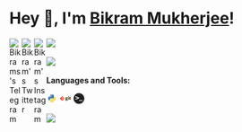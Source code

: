 # Hey 👋, I'm [Bikram Mukherjee](https://Bikram557.me)!

<a href="https://t.me/Bikram_M">
<img align="left" alt="Bikrams's Telegram" width="22px" src="https://cdn.jsdelivr.net/npm/simple-icons@v3/icons/telegram.svg" />
</a>
<a href="https://twitter.com/Bikram778">
<img align="left" alt="Bikram's Twitter" width="22px" src="https://cdn.jsdelivr.net/npm/simple-icons@v3/icons/twitter.svg" />
</a>
<a href="https://www.instagram.com/Bikram_M">
<img align="left" alt="Bikram's Instagram" width="22px" src="https://cdn.jsdelivr.net/npm/simple-icons@v3/icons/instagram.svg" />
</a>

![](https://komarev.com/ghpvc/?username=bikram557)

![](https://media.giphy.com/media/836HiJc7pgzy8iNXCn/giphy.gif)

**Languages and Tools:**

<code><img height="20" src="https://raw.githubusercontent.com/github/explore/80688e429a7d4ef2fca1e82350fe8e3517d3494d/topics/python/python.png"></code>
<code><img height="20" src="https://raw.githubusercontent.com/github/explore/80688e429a7d4ef2fca1e82350fe8e3517d3494d/topics/git/git.png"></code>
<code><img height="20" src="https://raw.githubusercontent.com/github/explore/80688e429a7d4ef2fca1e82350fe8e3517d3494d/topics/terminal/terminal.png"></code>

![](https://github-readme-stats.vercel.app/api?username=bikram557&show_icons=true&theme=dark)
